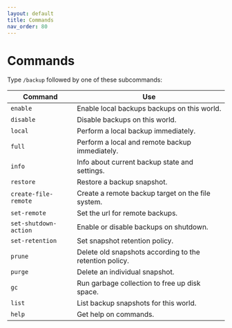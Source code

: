 ```yaml
---
layout: default
title: Commands
nav_order: 80
---
```


# Commands

Type `/backup` followed by one of these subcommands:

Command                | Use
---------------------- | ---
`enable`               | Enable local backups backups on this world.
`disable`              | Disable backups on this world.
`local`                | Perform a local backup immediately.
`full`                 | Perform a local and remote backup immediately.
`info`                 | Info about current backup state and settings.
`restore`              | Restore a backup snapshot.
`create-file-remote`   | Create a remote backup target on the file system.
`set-remote`           | Set the url for remote backups.
`set-shutdown-action`  | Enable or disable backups on shutdown.
`set-retention`        | Set snapshot retention policy.
`prune`                | Delete old snapshots according to the retention policy.
`purge`                | Delete an individual snapshot.
`gc`                   | Run garbage collection to free up disk space.
`list`                 | List backup snapshots for this world.
`help`                 | Get help on commands.